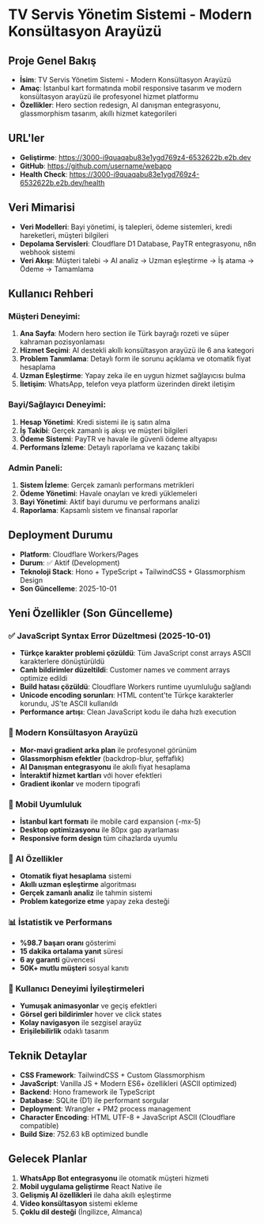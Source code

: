 # TV Servis Yönetim Sistemi - Modern Konsültasyon Arayüzü

## Proje Genel Bakış
- **İsim**: TV Servis Yönetim Sistemi - Modern Konsültasyon Arayüzü
- **Amaç**: İstanbul kart formatında mobil responsive tasarım ve modern konsültasyon arayüzü ile profesyonel hizmet platformu
- **Özellikler**: Hero section redesign, AI danışman entegrasyonu, glassmorphism tasarım, akıllı hizmet kategorileri

## URL'ler
- **Geliştirme**: https://3000-i9quaqabu83e1ygd769z4-6532622b.e2b.dev
- **GitHub**: https://github.com/username/webapp
- **Health Check**: https://3000-i9quaqabu83e1ygd769z4-6532622b.e2b.dev/health

## Veri Mimarisi
- **Veri Modelleri**: Bayi yönetimi, iş talepleri, ödeme sistemleri, kredi hareketleri, müşteri bilgileri
- **Depolama Servisleri**: Cloudflare D1 Database, PayTR entegrasyonu, n8n webhook sistemi
- **Veri Akışı**: Müşteri talebi → AI analiz → Uzman eşleştirme → İş atama → Ödeme → Tamamlama

## Kullanıcı Rehberi

### Müşteri Deneyimi:
1. **Ana Sayfa**: Modern hero section ile Türk bayrağı rozeti ve süper kahraman pozisyonlaması
2. **Hizmet Seçimi**: AI destekli akıllı konsültasyon arayüzü ile 6 ana kategori
3. **Problem Tanımlama**: Detaylı form ile sorunu açıklama ve otomatik fiyat hesaplama
4. **Uzman Eşleştirme**: Yapay zeka ile en uygun hizmet sağlayıcısı bulma
5. **İletişim**: WhatsApp, telefon veya platform üzerinden direkt iletişim

### Bayi/Sağlayıcı Deneyimi:
1. **Hesap Yönetimi**: Kredi sistemi ile iş satın alma
2. **İş Takibi**: Gerçek zamanlı iş akışı ve müşteri bilgileri
3. **Ödeme Sistemi**: PayTR ve havale ile güvenli ödeme altyapısı
4. **Performans İzleme**: Detaylı raporlama ve kazanç takibi

### Admin Paneli:
1. **Sistem İzleme**: Gerçek zamanlı performans metrikleri
2. **Ödeme Yönetimi**: Havale onayları ve kredi yüklemeleri
3. **Bayi Yönetimi**: Aktif bayi durumu ve performans analizi
4. **Raporlama**: Kapsamlı sistem ve finansal raporlar

## Deployment Durumu
- **Platform**: Cloudflare Workers/Pages
- **Durum**: ✅ Aktif (Development)
- **Teknoloji Stack**: Hono + TypeScript + TailwindCSS + Glassmorphism Design
- **Son Güncelleme**: 2025-10-01

## Yeni Özellikler (Son Güncelleme)

### ✅ JavaScript Syntax Error Düzeltmesi (2025-10-01)
- **Türkçe karakter problemi çözüldü**: Tüm JavaScript const arrays ASCII karakterlere dönüştürüldü
- **Canlı bildirimler düzeltildi**: Customer names ve comment arrays optimize edildi
- **Build hatası çözüldü**: Cloudflare Workers runtime uyumluluğu sağlandı
- **Unicode encoding sorunları**: HTML content'te Türkçe karakterler korundu, JS'te ASCII kullanıldı
- **Performance artışı**: Clean JavaScript kodu ile daha hızlı execution

### 🎨 Modern Konsültasyon Arayüzü
- **Mor-mavi gradient arka plan** ile profesyonel görünüm
- **Glassmorphism efektler** (backdrop-blur, şeffaflık)
- **AI Danışman entegrasyonu** ile akıllı fiyat hesaplama
- **İnteraktif hizmet kartları** với hover efektleri
- **Gradient ikonlar** ve modern tipografi

### 📱 Mobil Uyumluluk
- **İstanbul kart formatı** ile mobile card expansion (-mx-5)
- **Desktop optimizasyonu** ile 80px gap ayarlaması
- **Responsive form design** tüm cihazlarda uyumlu

### 🤖 AI Özellikler
- **Otomatik fiyat hesaplama** sistemi
- **Akıllı uzman eşleştirme** algoritması
- **Gerçek zamanlı analiz** ile tahmin sistemi
- **Problem kategorize etme** yapay zeka desteği

### 📊 İstatistik ve Performans
- **%98.7 başarı oranı** gösterimi
- **15 dakika ortalama yanıt** süresi
- **6 ay garanti** güvencesi
- **50K+ mutlu müşteri** sosyal kanıtı

### 🎯 Kullanıcı Deneyimi İyileştirmeleri
- **Yumuşak animasyonlar** ve geçiş efektleri
- **Görsel geri bildirimler** hover ve click states
- **Kolay navigasyon** ile sezgisel arayüz
- **Erişilebilirlik** odaklı tasarım

## Teknik Detaylar
- **CSS Framework**: TailwindCSS + Custom Glassmorphism
- **JavaScript**: Vanilla JS + Modern ES6+ özellikleri (ASCII optimized)
- **Backend**: Hono framework ile TypeScript
- **Database**: SQLite (D1) ile performant sorgular
- **Deployment**: Wrangler + PM2 process management
- **Character Encoding**: HTML UTF-8 + JavaScript ASCII (Cloudflare compatible)
- **Build Size**: 752.63 kB optimized bundle

## Gelecek Planlar
1. **WhatsApp Bot entegrasyonu** ile otomatik müşteri hizmeti
2. **Mobil uygulama geliştirme** React Native ile
3. **Gelişmiş AI özellikleri** ile daha akıllı eşleştirme
4. **Video konsültasyon** sistemi ekleme
5. **Çoklu dil desteği** (İngilizce, Almanca)